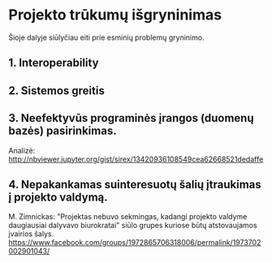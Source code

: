 # Projekto trūkumų išgryninimas
Šioje dalyje siūlyčiau eiti prie esminių problemų gryninimo. 
## 1. Interoperability

## 2. Sistemos greitis

## 3. Neefektyvūs programinės įrangos (duomenų bazės) pasirinkimas. 

Analizė: http://nbviewer.jupyter.org/gist/sirex/13420936108549cea62668521dedaffe

## 4. Nepakankamas suinteresuotų šalių įtraukimas į projekto valdymą. 

M. Zimnickas: "Projektas nebuvo sekmingas, kadangi projekto valdyme daugiausiai dalyvavo biurokratai" siūlo grupes kuriose būtų atstovaujamos įvairios šalys. https://www.facebook.com/groups/1972865706318006/permalink/1973702002901043/ 
